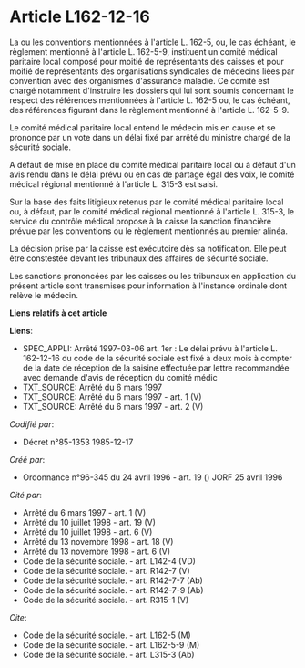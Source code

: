 # Article L162-12-16

La ou les conventions mentionnées à l'article L. 162-5, ou, le cas échéant, le règlement mentionné à l'article L. 162-5-9,
instituent un comité médical paritaire local composé pour moitié de représentants des caisses et pour moitié de représentants
des organisations syndicales de médecins liées par convention avec des organismes d'assurance maladie. Ce comité est chargé
notamment d'instruire les dossiers qui lui sont soumis concernant le respect des références mentionnées à l'article L. 162-5
ou, le cas échéant, des références figurant dans le règlement mentionné à l'article L. 162-5-9.

Le comité médical paritaire local entend le médecin mis en cause et se prononce par un vote dans un délai fixé par arrêté du
ministre chargé de la sécurité sociale.

A défaut de mise en place du comité médical paritaire local ou à défaut d'un avis rendu dans le délai prévu ou en cas de
partage égal des voix, le comité médical régional mentionné à l'article L. 315-3 est saisi.

Sur la base des faits litigieux retenus par le comité médical paritaire local ou, à défaut, par le comité médical régional
mentionné à l'article L. 315-3, le service du contrôle médical propose à la caisse la sanction financière prévue par les
conventions ou le règlement mentionnés au premier alinéa.

La décision prise par la caisse est exécutoire dès sa notification. Elle peut être constestée devant les tribunaux des
affaires de sécurité sociale.

Les sanctions prononcées par les caisses ou les tribunaux en application du présent article sont transmises pour information
à l'instance ordinale dont relève le médecin.

**Liens relatifs à cet article**

**Liens**:

  - SPEC_APPLI: Arrêté 1997-03-06 art. 1er : Le délai prévu à l'article L. 162-12-16 du code de la sécurité sociale est fixé à deux mois à compter de la date de réception de la saisine effectuée par lettre recommandée avec demande d'avis de réception du comité médic
  - TXT_SOURCE: Arrêté du 6 mars 1997
  - TXT_SOURCE: Arrêté du 6 mars 1997 - art. 1 (V)
  - TXT_SOURCE: Arrêté du 6 mars 1997 - art. 2 (V)

_Codifié par_:

  - Décret n°85-1353 1985-12-17

_Créé par_:

  - Ordonnance n°96-345 du 24 avril 1996 - art. 19 () JORF 25 avril 1996

_Cité par_:

  - Arrêté du 6 mars 1997 - art. 1 (V)
  - Arrêté du 10 juillet 1998 - art. 19 (V)
  - Arrêté du 10 juillet 1998 - art. 6 (V)
  - Arrêté du 13 novembre 1998 - art. 18 (V)
  - Arrêté du 13 novembre 1998 - art. 6 (V)
  - Code de la sécurité sociale. - art. L142-4 (VD)
  - Code de la sécurité sociale. - art. R142-7 (V)
  - Code de la sécurité sociale. - art. R142-7-7 (Ab)
  - Code de la sécurité sociale. - art. R142-7-9 (Ab)
  - Code de la sécurité sociale. - art. R315-1 (V)

_Cite_:

  - Code de la sécurité sociale. - art. L162-5 (M)
  - Code de la sécurité sociale. - art. L162-5-9 (M)
  - Code de la sécurité sociale. - art. L315-3 (Ab)
